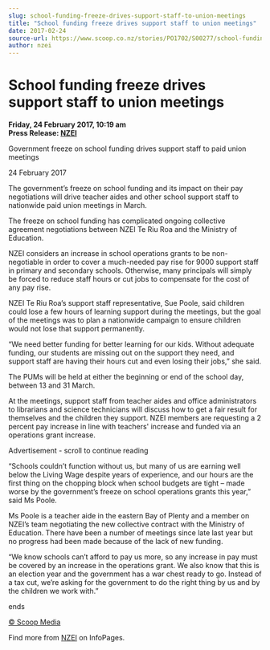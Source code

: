 ```yaml
---
slug: school-funding-freeze-drives-support-staff-to-union-meetings
title: "School funding freeze drives support staff to union meetings"
date: 2017-02-24
source-url: https://www.scoop.co.nz/stories/PO1702/S00277/school-funding-freeze-drives-support-staff-to-union-meetings.htm
author: nzei
---
```

School funding freeze drives support staff to union meetings
============================================================

**Friday, 24 February 2017, 10:19 am**  
**Press Release: [NZEI](https://info.scoop.co.nz/NZEI)**

Government freeze on school funding drives support staff to paid union meetings

24 February 2017

The government’s freeze on school funding and its impact on their pay negotiations will drive teacher aides and other school support staff to nationwide paid union meetings in March.

The freeze on school funding has complicated ongoing collective agreement negotiations between NZEI Te Riu Roa and the Ministry of Education.

NZEI considers an increase in school operations grants to be non-negotiable in order to cover a much-needed pay rise for 9000 support staff in primary and secondary schools. Otherwise, many principals will simply be forced to reduce staff hours or cut jobs to compensate for the cost of any pay rise.

NZEI Te Riu Roa’s support staff representative, Sue Poole, said children could lose a few hours of learning support during the meetings, but the goal of the meetings was to plan a nationwide campaign to ensure children would not lose that support permanently.

“We need better funding for better learning for our kids. Without adequate funding, our students are missing out on the support they need, and support staff are having their hours cut and even losing their jobs,” she said.

The PUMs will be held at either the beginning or end of the school day, between 13 and 31 March.

At the meetings, support staff from teacher aides and office administrators to librarians and science technicians will discuss how to get a fair result for themselves and the children they support. NZEI members are requesting a 2 percent pay increase in line with teachers' increase and funded via an operations grant increase.

Advertisement - scroll to continue reading





“Schools couldn’t function without us, but many of us are earning well below the Living Wage despite years of experience, and our hours are the first thing on the chopping block when school budgets are tight – made worse by the government’s freeze on school operations grants this year,” said Ms Poole.

Ms Poole is a teacher aide in the eastern Bay of Plenty and a member on NZEI’s team negotiating the new collective contract with the Ministry of Education. There have been a number of meetings since late last year but no progress had been made because of the lack of new funding.

“We know schools can’t afford to pay us more, so any increase in pay must be covered by an increase in the operations grant. We also know that this is an election year and the government has a war chest ready to go. Instead of a tax cut, we’re asking for the government to do the right thing by us and by the children we work with.”

  
ends

[© Scoop Media](http://www.scoop.co.nz/about/terms.html)

Find more from [NZEI](https://info.scoop.co.nz/NZEI) on InfoPages.